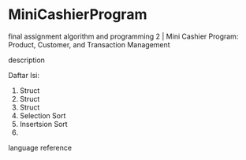 # MiniCashierProgram
final assignment algorithm and programming 2 | Mini Cashier Program: Product, Customer, and Transaction Management

description

Daftar Isi:
1. Struct
2. Struct
3. Struct
4. Selection Sort
5. Insertsion Sort
6. 

language
reference
